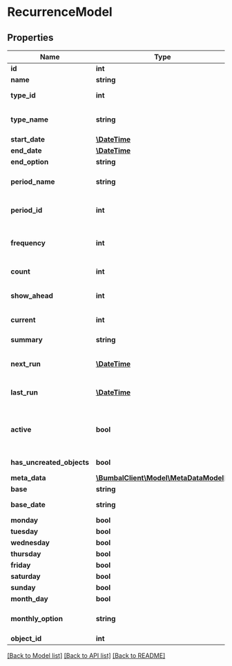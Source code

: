 # RecurrenceModel

## Properties
Name | Type | Description | Notes
------------ | ------------- | ------------- | -------------
**id** | **int** | Unique Identifier | [optional] 
**name** | **string** | Recurrence name | [optional] 
**type_id** | **int** | recurrence type_id, 11:activity, 24:route | [optional] 
**type_name** | **string** | recurrence type_name, activity, route | [optional] 
**start_date** | [**\DateTime**](\DateTime.md) | Start date | [optional] 
**end_date** | [**\DateTime**](\DateTime.md) | End date | [optional] 
**end_option** | **string** | End option | [optional] 
**period_name** | **string** | recurrence period_name, 1:day, 2:week, 3:month | [optional] 
**period_id** | **int** | recurrence period_id, 1:day, 2:week, 3:month | [optional] 
**frequency** | **int** | period frequency of recurrence (2 &#x3D; repeat each 2 days/weeks/months) | [optional] 
**count** | **int** | nr of last recurrence to be created | [optional] 
**show_ahead** | **int** | nr of recurrences to show ahead in system | [optional] 
**current** | **int** | last created recurrence nr | [optional] 
**summary** | **string** | summary of recurrence | [optional] 
**next_run** | [**\DateTime**](\DateTime.md) | Next date on which a new recurrence will be added | [optional] 
**last_run** | [**\DateTime**](\DateTime.md) | Last date on which a new recurrence was added | [optional] 
**active** | **bool** | if active&#x3D;0: recurrence has been removed and is no longer visible in any bumbal interface | [optional] 
**has_uncreated_objects** | **bool** | If the recurrence has uncreated objects | [optional] 
**meta_data** | [**\BumbalClient\Model\MetaDataModel[]**](MetaDataModel.md) |  | [optional] 
**base** | **string** | Recurrence base | [optional] 
**base_date** | **string** | Recurrence base date | [optional] 
**monday** | **bool** | Monday | [optional] 
**tuesday** | **bool** | Tuesday | [optional] 
**wednesday** | **bool** | Wednesday | [optional] 
**thursday** | **bool** | Thursday | [optional] 
**friday** | **bool** | Friday | [optional] 
**saturday** | **bool** | Saturday | [optional] 
**sunday** | **bool** | Sunday | [optional] 
**month_day** | **bool** | month day | [optional] 
**monthly_option** | **string** | Recurrence occurs every beginning or ending of the month | [optional] 
**object_id** | **int** | ID of the object | 

[[Back to Model list]](../README.md#documentation-for-models) [[Back to API list]](../README.md#documentation-for-api-endpoints) [[Back to README]](../README.md)


